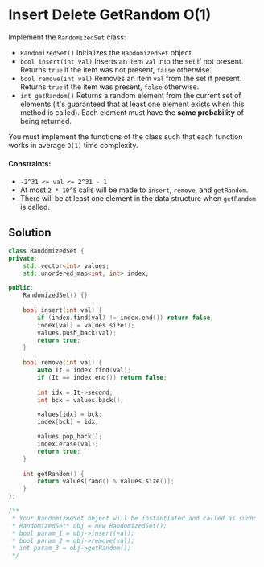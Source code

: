 # Insert Delete GetRandom O(1)
Implement the `RandomizedSet` class:
- `RandomizedSet()` Initializes the `RandomizedSet` object.
- `bool insert(int val)` Inserts an item `val` into the set if not present. Returns `true` if the item was not present, `false` otherwise.
- `bool remove(int val)` Removes an item `val` from the set if present. Returns `true` if the item was present, `false` otherwise.
- `int getRandom()` Returns a random element from the current set of elements (it's guaranteed that at least one element exists when this method is called). Each element must have the **same probability** of being returned.

You must implement the functions of the class such that each function works in average `O(1)` time complexity.

#### Constraints:
- `-2^31 <= val <= 2^31 - 1`
- At most `2 * 10^5` calls will be made to `insert`, `remove`, and `getRandom`.
- There will be at least one element in the data structure when `getRandom` is called.

## Solution
```cpp
class RandomizedSet {
private:
    std::vector<int> values;
    std::unordered_map<int, int> index;

public:
    RandomizedSet() {}
    
    bool insert(int val) {
        if (index.find(val) != index.end()) return false;
        index[val] = values.size();
        values.push_back(val);
        return true;
    }
    
    bool remove(int val) {
        auto It = index.find(val);
        if (It == index.end()) return false;
        
        int idx = It->second;
        int bck = values.back();

        values[idx] = bck;
        index[bck] = idx;

        values.pop_back();
        index.erase(val);
        return true;
    }
    
    int getRandom() {
        return values[rand() % values.size()];
    }
};

/**
 * Your RandomizedSet object will be instantiated and called as such:
 * RandomizedSet* obj = new RandomizedSet();
 * bool param_1 = obj->insert(val);
 * bool param_2 = obj->remove(val);
 * int param_3 = obj->getRandom();
 */
 ```